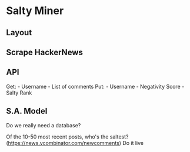 # Salty Miner

## Layout
## Scrape HackerNews

## API
Get:
    - Username
    - List of comments
Put:
    - Username
    - Negativity Score
    - Salty Rank

## S.A. Model



Do we really need a database?


Of the 10-50 most recent posts, who's the saltest? (https://news.ycombinator.com/newcomments)
Do it live
